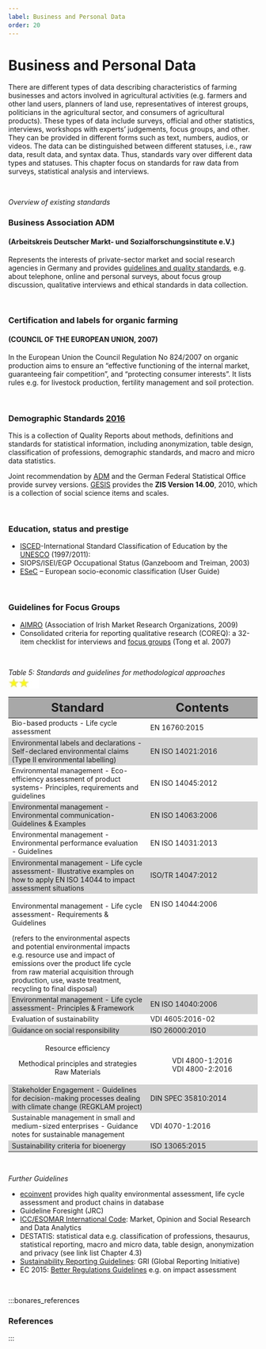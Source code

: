 ```yaml
---
label: Business and Personal Data
order: 20
---
```


# Business and Personal Data

There are different types of data describing characteristics of farming businesses and actors involved in agricultural 
activities (e.g. farmers and other land users, planners of land use, representatives of interest groups, politicians in the agricultural sector,
and consumers of agricultural products). These types of data include surveys, official and other statistics, interviews, 
workshops with experts’ judgements, focus groups, and other. They can be provided in different forms such as text, numbers, audios, or videos.
The data can be distinguished between different statuses, i.e., raw data, result data, and syntax data. 
Thus, standards vary over different data types and statuses. This chapter focus on standards for raw data from surveys, 
statistical analysis and interviews.

<br>

_Overview of existing standards_

### Business Association ADM 
#### (Arbeitskreis Deutscher Markt- und Sozialforschungsinstitute e.V.)

Represents the interests of private-sector market and social research agencies in Germany and provides [guidelines and 
quality standards](https://www.adm-ev.de/en/adm/), e.g. about telephone, online and personal surveys, about focus group discussion, qualitative interviews
and ethical standards in data collection.

<br>

### Certification and labels for organic farming 
#### (COUNCIL OF THE EUROPEAN UNION, 2007)

In the European Union the Council Regulation No 824/2007 on organic production aims to ensure an “effective functioning
of the internal market, guaranteeing fair competition”, and “protecting consumer interests”. It lists rules e.g. for livestock production,
fertility management and soil protection.

<br>

### Demographic Standards [2016](https://www.statistischebibliothek.de/mir/receive/DEMonografie_mods_00003695)

This is a collection of Quality Reports about methods, definitions and standards for statistical information, 
including anonymization, table design, classification of professions, demographic standards, and macro and micro data statistics.

Joint recommendation by [ADM](https://www.asi-ev.org) and the German Federal Statistical Office provide survey versions. 
[GESIS](https://www.gesis.org/en/home) provides the **ZIS Version 14.00**, 2010, which is a collection of social science 
items and scales.

<br>

### Education, status and prestige
- [ISCED](http://uis.unesco.org/en/topic/international-standard-classification-education-isced)-International Standard Classification of Education by the [UNESCO](http://uis.unesco.org) (1997/2011):
- SIOPS/ISEI/EGP Occupational Status (Ganzeboom and Treiman, 2003)
- [ESeC](https://www.iser.essex.ac.uk/archives/esec/user-guide) – European socio-economic classification (User Guide)

<br>

### Guidelines for Focus Groups
- [AIMRO](https://cdn.sanity.io/files/x0yytcpy/production/92819bd96dfec78cf0240537d780cb1472428d65.pdf) (Association of Irish Market Research Organizations, 2009)
- Consolidated criteria for reporting qualitative research (COREQ): a 32-item checklist for interviews
and [focus groups](https://academic.oup.com/intqhc/article/19/6/349/1791966) (Tong et al. 2007)

<br>

_Table 5: Standards and guidelines for methodological approaches_ ![](/static/img/two_star.jpg)

<div class="table-wrapper scrollbar overflow-hidden">
<table class="comfortable">
<thead style="font-size: 24px; background-color: #A8A8A8">
<tr>
<th><strong>Standard</strong></th>
<th style="width: 200px"><strong>Contents</strong></th>
</tr>
</thead>
<tbody>
<tr>
<td>Bio-based products - Life cycle assessment</td>  <td>EN 16760:2015</td>
</tr>
<tr style="background-color: #d3d3d3;">
<td>Environmental labels and declarations - Self-declared environmental claims (Type II environmental labelling)</td>
<td>EN ISO 14021:2016</td>
</tr>
<tr>
<td>Environmental management -  Eco-efficiency assessment of product systems- Principles, requirements and guidelines</td>
<td>EN ISO 14045:2012</td>
</tr>
<tr style="background-color: #d3d3d3;">
<td>Environmental management - Environmental communication- Guidelines & Examples</td>
<td>EN ISO 14063:2006</td>
</tr>
<tr>
<td>Environmental management - Environmental performance evaluation - Guidelines</td>	
<td>EN ISO 14031:2013</td>
</tr>
<tr style="background-color: #d3d3d3;">
<td>Environmental management - Life cycle assessment- Illustrative examples on how to apply EN ISO 14044 to impact assessment situations</td>
<td>ISO/TR 14047:2012</td>
</tr>
<tr>
<td> <p>Environmental management - Life cycle assessment- Requirements & Guidelines </p>
(refers to the environmental aspects and potential environmental impacts e.g. resource use and impact of emissions over the product life cycle from raw material acquisition through production, use, waste treatment, recycling to final disposal)</td>
<td>
<div style="padding-bottom: 160px">EN ISO 14044:2006</div>
</td>
</tr>
<tr style="background-color: #d3d3d3;">
<td>Environmental management - Life cycle assessment- Principles & Framework</td>
<td>EN ISO 14040:2006</td>
</tr>
<tr>
<td>Evaluation of sustainability</td>	<td>VDI 4605:2016-02</td>
</tr>
<tr style="background-color: #d3d3d3;">
<td>Guidance on social responsibility</td>
<td>ISO 26000:2010 </td>
</tr>
<tr>
<td> <p style="text-align: center;">Resource efficiency</p>
<p style="text-align: center;"> 
Methodical principles and strategies <br>
Raw Materials
</p>
</td>
<td>
<div style="text-align: center; padding-top: 20px;">
VDI 4800-1:2016 <br>
VDI 4800-2:2016
</div>
</td>
</tr>
<tr style="background-color: #d3d3d3;">
<td>Stakeholder Engagement - Guidelines for decision-making processes dealing with climate change (REGKLAM project)</td>
<td>DIN SPEC 35810:2014 </td>
</tr>
<tr>
<td>Sustainable management in small and medium-sized enterprises - Guidance notes for sustainable management</td>
<td>VDI 4070-1:2016</td>
</tr>
<tr style="background-color: #d3d3d3;">
<td>Sustainability criteria for bioenergy</td>
<td>ISO 13065:2015</td>
</tbody>
</table>
</div>

<br>

_Further Guidelines_

- [ecoinvent](https://ecoinvent.org) provides high quality environmental assessment, life cycle assessment and product chains in database
- Guideline Foresight (JRC)
- [ICC/ESOMAR International Code](https://esomar.org/code-and-guidelines/icc-esomar-code): Market, Opinion and Social Research and Data Analytics
- DESTATIS: statistical data e.g. classification of professions, thesaurus, statistical reporting, macro
and micro data, table design, anonymization and privacy (see link list Chapter 4.3)
- [Sustainability Reporting Guidelines](https://www.globalreporting.org/how-to-use-the-gri-standards/): GRI (Global Reporting Initiative)
- EC 2015: [Better Regulations Guidelines](https://ec.europa.eu/info/law/law-making-process/planning-and-proposing-law/better-regulation-why-and-how/better-regulation-guidelines-and-toolbox_en)
e.g. on impact assessment

<br>

:::bonares_references

### References



:::